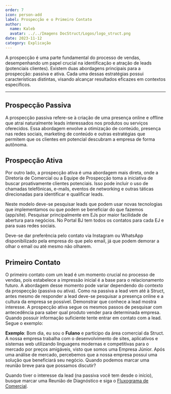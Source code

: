 ```yaml
---
order: 7
icon: person-add
label: Prospecção e o Primeiro Contato
author:
  name: Kaleb
  avatar: ../../Imagens DocStruct/Logos/logo_struct.png
date: 2023-11-12
category: Explicação
---
```


A prospecção é uma parte fundamental do processo de vendas, desempenhando um papel crucial na identificação e atração de leads (potenciais clientes). Existem duas abordagens principais para a prospecção: passiva e ativa. Cada uma dessas estratégias possui características distintas, visando alcançar resultados eficazes em contextos específicos.

---

## Prospecção Passiva

A prospecção passiva refere-se à criação de uma presença online e offline que atrai naturalmente leads interessados nos produtos ou serviços oferecidos. Essa abordagem envolve a otimização de conteúdo, presença nas redes sociais, marketing de conteúdo e outras estratégias que permitem que os clientes em potencial descubram a empresa de forma autônoma.

## Prospecção Ativa

Por outro lado, a prospecção ativa é uma abordagem mais direta, onde a Diretoria de Comercial ou a Equipe de Prospecção toma a iniciativa de buscar proativamente clientes potenciais. Isso pode incluir o uso de chamadas telefônicas, e-mails, eventos de networking e outras táticas direcionadas para identificar e qualificar leads.

Neste modelo deve-se pesquisar leads que podem usar novas tecnologias que implementamos ou que podem se beneficiar do que fazemos (app/site). Pesquisar principalmente em EJs por maior facilidade de abertura para negócios. No Portal BJ tem todos os contatos para cada EJ e para suas redes sociais.

Deve-se dar preferência pelo contato via Instagram ou WhatsApp disponibilizado pela empresa do que pelo email, já que podem demorar a olhar o email ou até mesmo não olharem.

## Primeiro Contato

O primeiro contato com um lead é um momento crucial no processo de vendas, pois estabelece a impressão inicial é a base para o relacionamento futuro. A abordagem desse momento pode variar dependendo do contexto da prospecção (passiva ou ativa). Como na passiva a lead vem até à Struct, antes mesmo de responder a lead deve-se pesquisar a presença online e a cultura da empresa se possível. Demonstrar que conhece a lead mostra interesse. A prospecção ativa segue os mesmos passos de pesquisar com antecedência para saber qual produto vender para determinada empresa. Quando possuir informação suficiente tente entrar em contato com a lead. Segue o exemplo:

**Exemplo**: Bom dia, eu sou o **Fulano** e participo da área comercial da Struct. A nossa empresa trabalha com o desenvolvimento de sites, aplicativos e sistemas web utilizando linguagens modernas e competitivas para o mercado por preços amigáveis, visto que somos uma Empresa Júnior. Após uma análise de mercado, percebemos que a nossa empresa possui uma solução que beneficiará seu negócio. Quando podemos marcar uma reunião breve para que possamos discutir?

Quando tiver o interesse da lead (na passiva você tem desde o início), busque marcar uma Reunião de Diagnóstico e siga o [Fluxograma de Comercial](/Diretorias/Diretoria-Comercial/fluxograma).

